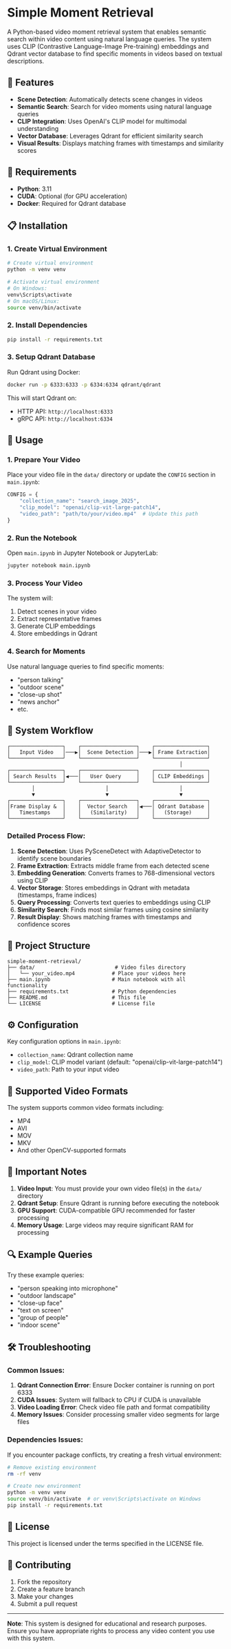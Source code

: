 # Simple Moment Retrieval

A Python-based video moment retrieval system that enables semantic search within video content using natural language queries. The system uses CLIP (Contrastive Language-Image Pre-training) embeddings and Qdrant vector database to find specific moments in videos based on textual descriptions.

## 🎯 Features

- **Scene Detection**: Automatically detects scene changes in videos
- **Semantic Search**: Search for video moments using natural language queries
- **CLIP Integration**: Uses OpenAI's CLIP model for multimodal understanding
- **Vector Database**: Leverages Qdrant for efficient similarity search
- **Visual Results**: Displays matching frames with timestamps and similarity scores

## 🔧 Requirements

- **Python**: 3.11
- **CUDA**: Optional (for GPU acceleration)
- **Docker**: Required for Qdrant database

## 📋 Installation

### 1. Create Virtual Environment

```bash
# Create virtual environment
python -m venv venv

# Activate virtual environment
# On Windows:
venv\Scripts\activate
# On macOS/Linux:
source venv/bin/activate
```

### 2. Install Dependencies

```bash
pip install -r requirements.txt
```

### 3. Setup Qdrant Database

Run Qdrant using Docker:

```bash
docker run -p 6333:6333 -p 6334:6334 qdrant/qdrant
```

This will start Qdrant on:
- HTTP API: `http://localhost:6333`
- gRPC API: `http://localhost:6334`

## 🚀 Usage

### 1. Prepare Your Video

Place your video file in the `data/` directory or update the `CONFIG` section in `main.ipynb`:

```python
CONFIG = {
    "collection_name": "search_image_2025",
    "clip_model": "openai/clip-vit-large-patch14",
    "video_path": "path/to/your/video.mp4"  # Update this path
}
```

### 2. Run the Notebook

Open `main.ipynb` in Jupyter Notebook or JupyterLab:

```bash
jupyter notebook main.ipynb
```

### 3. Process Your Video

The system will:
1. Detect scenes in your video
2. Extract representative frames
3. Generate CLIP embeddings
4. Store embeddings in Qdrant

### 4. Search for Moments

Use natural language queries to find specific moments:
- "person talking"
- "outdoor scene"
- "close-up shot"
- "news anchor"
- etc.

## 🔄 System Workflow

```
┌─────────────────┐    ┌──────────────────┐    ┌─────────────────┐
│   Input Video   │───▶│  Scene Detection │───▶│ Frame Extraction│
└─────────────────┘    └──────────────────┘    └─────────────────┘
                                                        │
┌─────────────────┐    ┌──────────────────┐    ┌─────────────────┐
│ Search Results  │◀───│   User Query     │    │ CLIP Embeddings │
└─────────────────┘    └──────────────────┘    └─────────────────┘
        │                       │                       │
        ▼                       ▼                       ▼
┌─────────────────┐    ┌──────────────────┐    ┌─────────────────┐
│Frame Display &  │    │  Vector Search   │◀───│ Qdrant Database │
│   Timestamps    │    │   (Similarity)   │    │   (Storage)     │
└─────────────────┘    └──────────────────┘    └─────────────────┘
```

### Detailed Process Flow:

1. **Scene Detection**: Uses PySceneDetect with AdaptiveDetector to identify scene boundaries
2. **Frame Extraction**: Extracts middle frame from each detected scene
3. **Embedding Generation**: Converts frames to 768-dimensional vectors using CLIP
4. **Vector Storage**: Stores embeddings in Qdrant with metadata (timestamps, frame indices)
5. **Query Processing**: Converts text queries to embeddings using CLIP
6. **Similarity Search**: Finds most similar frames using cosine similarity
7. **Result Display**: Shows matching frames with timestamps and confidence scores

## 📁 Project Structure

```
simple-moment-retrieval/
├── data/                          # Video files directory
│   └── your_video.mp4            # Place your videos here
├── main.ipynb                    # Main notebook with all functionality
├── requirements.txt              # Python dependencies
├── README.md                     # This file
└── LICENSE                       # License file
```

## ⚙️ Configuration

Key configuration options in `main.ipynb`:

- `collection_name`: Qdrant collection name
- `clip_model`: CLIP model variant (default: "openai/clip-vit-large-patch14")
- `video_path`: Path to your input video

## 🎥 Supported Video Formats

The system supports common video formats including:
- MP4
- AVI
- MOV
- MKV
- And other OpenCV-supported formats

## 🚨 Important Notes

1. **Video Input**: You must provide your own video file(s) in the `data/` directory
2. **Qdrant Setup**: Ensure Qdrant is running before executing the notebook
3. **GPU Support**: CUDA-compatible GPU recommended for faster processing
4. **Memory Usage**: Large videos may require significant RAM for processing

## 🔍 Example Queries

Try these example queries:
- "person speaking into microphone"
- "outdoor landscape"
- "close-up face"
- "text on screen"
- "group of people"
- "indoor scene"

## 🛠️ Troubleshooting

### Common Issues:

1. **Qdrant Connection Error**: Ensure Docker container is running on port 6333
2. **CUDA Issues**: System will fallback to CPU if CUDA is unavailable
3. **Video Loading Error**: Check video file path and format compatibility
4. **Memory Issues**: Consider processing smaller video segments for large files

### Dependencies Issues:

If you encounter package conflicts, try creating a fresh virtual environment:

```bash
# Remove existing environment
rm -rf venv

# Create new environment
python -m venv venv
source venv/bin/activate  # or venv\Scripts\activate on Windows
pip install -r requirements.txt
```

## 📄 License

This project is licensed under the terms specified in the LICENSE file.

## 🤝 Contributing

1. Fork the repository
2. Create a feature branch
3. Make your changes
4. Submit a pull request

---

**Note**: This system is designed for educational and research purposes. Ensure you have appropriate rights to process any video content you use with this system.